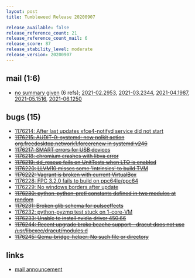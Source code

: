 ```yaml
---
layout: post
title: Tumbleweed Release 20200907

release_available: false
release_reference_count: 21
release_reference_count_mail: 6
release_score: 87
release_stability_level: moderate
release_version: 20200907
---
```


## mail (1:6)

- [no summary given](https://lists.opensuse.org/archives/list/factory@lists.opensuse.org/thread/33YIOC4EMFKQEY23TEZ2ONMLK4WRQRGD) (6 refs); [2021-02.2953](https://lists.opensuse.org/archives/list/factory@lists.opensuse.org/thread/33YIOC4EMFKQEY23TEZ2ONMLK4WRQRGD), [2021-03.2344](https://lists.opensuse.org/archives/list/factory@lists.opensuse.org/thread/33YIOC4EMFKQEY23TEZ2ONMLK4WRQRGD), [2021-04.1987](https://lists.opensuse.org/archives/list/factory@lists.opensuse.org/thread/33YIOC4EMFKQEY23TEZ2ONMLK4WRQRGD), [2021-05.1516](https://lists.opensuse.org/archives/list/factory@lists.opensuse.org/thread/33YIOC4EMFKQEY23TEZ2ONMLK4WRQRGD), [2021-06.1250](https://lists.opensuse.org/archives/list/factory@lists.opensuse.org/thread/33YIOC4EMFKQEY23TEZ2ONMLK4WRQRGD)

## bugs (15)

<!--more-->

- [1176214: After last updates xfce4-notifyd service did not start](https://bugzilla.opensuse.org/show_bug.cgi?id=1176214)
- ~~[1176215: AUDIT-0: systemd: new polkit action  org.freedesktop.network1.forcerenew in systemd v246](https://bugzilla.opensuse.org/show_bug.cgi?id=1176215)~~
- ~~[1176217: SMART errors for USB devices](https://bugzilla.opensuse.org/show_bug.cgi?id=1176217)~~
- ~~[1176218: chromium crashes with libva error](https://bugzilla.opensuse.org/show_bug.cgi?id=1176218)~~
- ~~[1176219: dd_rescue fails on UnitTests when LTO is enabled](https://bugzilla.opensuse.org/show_bug.cgi?id=1176219)~~
- ~~[1176220: LLVM10 misses some 'Intrinsics' to build TVM](https://bugzilla.opensuse.org/show_bug.cgi?id=1176220)~~
- ~~[1176222: Vagrant is broken with current VirtualBox](https://bugzilla.opensuse.org/show_bug.cgi?id=1176222)~~
- [1176228: FPC 3.2.0 fails to build on ppc64le/ppc64](https://bugzilla.opensuse.org/show_bug.cgi?id=1176228)
- [1176229: No windows borders after update](https://bugzilla.opensuse.org/show_bug.cgi?id=1176229)
- ~~[1176230: python-python-prctl constants defined in two modules at random](https://bugzilla.opensuse.org/show_bug.cgi?id=1176230)~~
- ~~[1176231: Broken glib schema for pulseeffects](https://bugzilla.opensuse.org/show_bug.cgi?id=1176231)~~
- [1176232: python-pyzmq test stuck on 1-core-VM](https://bugzilla.opensuse.org/show_bug.cgi?id=1176232)
- ~~[1176233: Unable to install nvidia driver 450.66](https://bugzilla.opensuse.org/show_bug.cgi?id=1176233)~~
- ~~[1176244: Recent upgrade broke bcache support - dracut does not use /usr/libexec/dracut/modules.d](https://bugzilla.opensuse.org/show_bug.cgi?id=1176244)~~
- ~~[1176245: Qemu-bridge-helper: No such file or directory](https://bugzilla.opensuse.org/show_bug.cgi?id=1176245)~~



## links

- [mail announcement](https://lists.opensuse.org/archives/list/factory@lists.opensuse.org/thread/33YIOC4EMFKQEY23TEZ2ONMLK4WRQRGD)
